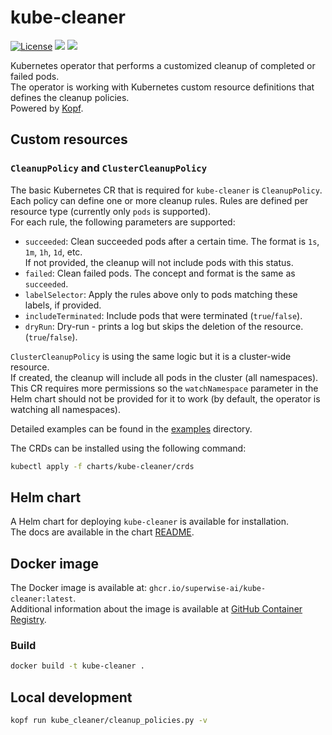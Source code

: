 # kube-cleaner

[![License](https://img.shields.io/badge/license-MIT-green)](https://opensource.org/licenses/MIT)
[![](https://github.com/superwise-ai/kube-cleaner/workflows/Release%20Charts/badge.svg?branch=main)](https://github.com/superwise-ai/kube-cleaner/actions)
[![](https://github.com/superwise-ai/kube-cleaner/workflows/Build/badge.svg?branch=main)](https://github.com/superwise-ai/kube-cleaner/actions)

Kubernetes operator that performs a customized cleanup of completed or failed pods.  
The operator is working with Kubernetes custom resource definitions that defines the cleanup policies.  
Powered by [Kopf](https://github.com/nolar/kopf).

## Custom resources

### `CleanupPolicy` and `ClusterCleanupPolicy`

The basic Kubernetes CR that is required for `kube-cleaner` is `CleanupPolicy`.  
Each policy can define one or more cleanup rules. Rules are defined per resource type (currently only `pods` is supported).  
For each rule, the following parameters are supported:

- `succeeded`: Clean succeeded pods after a certain time. The format is `1s`, `1m`, `1h`, `1d`, etc.  
  If not provided, the cleanup will not include pods with this status.
- `failed`: Clean failed pods. The concept and format is the same as `succeeded`.
- `labelSelector`: Apply the rules above only to pods matching these labels, if provided.
- `includeTerminated`: Include pods that were terminated (`true`/`false`).
- `dryRun`: Dry-run - prints a log but skips the deletion of the resource. (`true`/`false`).

`ClusterCleanupPolicy` is using the same logic but it is a cluster-wide resource.  
If created, the cleanup will include all pods in the cluster (all namespaces).  
This CR requires more permissions so the `watchNamespace` parameter in the Helm chart should not be provided for it to work (by default, the operator is watching all namespaces).

Detailed examples can be found in the [examples](examples) directory.

The CRDs can be installed using the following command:

```sh
kubectl apply -f charts/kube-cleaner/crds
```

## Helm chart

A Helm chart for deploying `kube-cleaner` is available for installation.  
The docs are available in the chart [README](charts/kube-cleaner/README.md).

## Docker image

The Docker image is available at: `ghcr.io/superwise-ai/kube-cleaner:latest`.  
Additional information about the image is available at [GitHub Container Registry](https://github.com/superwise-ai/kube-cleaner/pkgs/container/kube-cleaner).

### Build

```sh
docker build -t kube-cleaner .
```

## Local development

```sh
kopf run kube_cleaner/cleanup_policies.py -v
```
